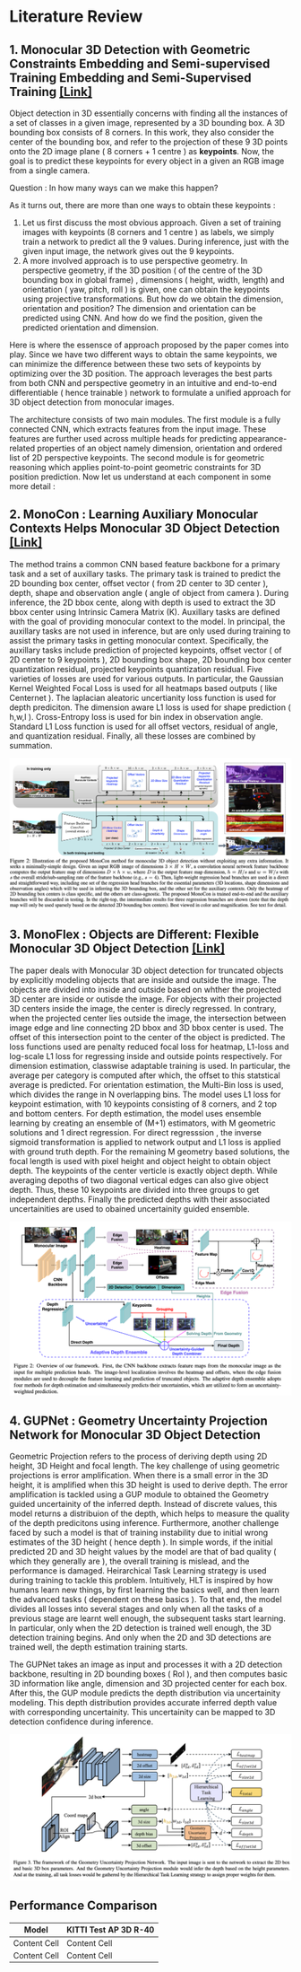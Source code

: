 # Literature Review

## 1. Monocular 3D Detection with Geometric Constraints Embedding and Semi-supervised Training Embedding and Semi-Supervised Training [[Link]](https://arxiv.org/abs/2009.00764)

Object detection in 3D essentially concerns with finding all the instances of a set of classes in a given image, represented by a 3D bounding box. A 3D bounding box consists of 8 corners. In this work, they also consider the center of the bounding box, and refer to the projection of these 9 3D points onto the 2D image plane ( 8 corners + 1 centre ) as **keypoints**. Now, the goal is to predict these keypoints for every object in a given an RGB image from a single camera. 

Question : In how many ways can we make this happen? 

As it turns out, there are more than one ways to obtain these keypoints :
1. Let us first discuss the most obvious approach. Given a set of training images with keypoints (8 corners and 1 centre ) as labels, we simply train a network to predict all the 9 values. During inference, just with the given input image, the network gives out the 9 keypoints. 
2. A more involved approach is to use perspective geometry. In perspective geometry, if the 3D position ( of the centre of the 3D bounding box in global frame) , dimensions ( height, width, length) and orientation ( yaw, pitch, roll ) is given,  one can obtain the keypoints using projective transformations. But how do we obtain the dimension, orientation and position? The dimension and orientation can be predicted using CNN. And how do we find the position, given the predicted orientation and dimension.

Here is where the essensce of approach proposed by the paper comes into play. Since we have two different ways to obtain the same keypoints, we can minimize the difference between these two sets of keypoints by optimizing over the 3D position. The approach leverages the best parts from both CNN and perspective geometry in an intuitive and end-to-end differentiable ( hence trainable ) network to formulate a unified approach for 3D object detection from monocular images. 

The architecture consists of two main modules. The first module is a fully connected CNN, which extracts features from the input image. 
These features are further used across multiple heads for predicting appearance-related properties of an object namely dimension, orientation and ordered list of 2D perspective keypoints. The second module is for geometric reasoning which applies point-to-point geometric constraints for 3D position prediction. Now let us understand at each component in some more detail :



## 2.  MonoCon : Learning Auxiliary Monocular Contexts Helps Monocular 3D Object Detection [[Link]](https://arxiv.org/abs/2112.04628)

The method trains a common CNN based feature backbone for a primary task and a set of auxillary tasks. The primary task is trained to predict the 2D bounding box center, offset vector ( from 2D center to 3D center ), depth, shape and observation angle ( angle of object from camera ). During inference, the 2D bbox cente, along with depth is used to extract the 3D bbox center using Intrinsic Camera Matrix (K). Auxillary tasks are defined with the goal of providing monocular context to the model. In principal, the auxillary tasks are not used in inference, but are only used during training to assist the primary tasks in getting monocular context. Specifically, the auxillary tasks include prediction of projected keypoints, offset vector ( of 2D center to 9 keypoints ), 2D bounding box shape, 2D bounding box center quantization residual, projected keypoints quantization residual. Five varieties of losses are used for various outputs. In particular, the Gaussian Kernel Weighted Focal Loss is used for all heatmaps based outputs ( like Centernet ). The laplacian aleatoric uncertianity loss function is used for depth prediciton. The dimension aware L1 loss is used for shape prediction ( h,w,l ). Cross-Entropy loss is used for bin index in observation angle. Standard L1 Loss function is used for all offset vectors, residual of angle, and quantization residual. Finally, all these losses are combined by summation. 


![image](Monocon.png)

## 3. MonoFlex : Objects are Different: Flexible Monocular 3D Object Detection [[Link]](https://arxiv.org/abs/2104.02323)
The paper deals with Monocular 3D object detection for truncated objects by explicitly modeling objects that are inside and outside the image. The objects are divided into inside and outside based on whther the projected 3D center are inside or outisde the image. For objects with their projected 3D centers inside the image, the center is direcly regressed. In contrary, when the projected center lies outside the image, the intersection between image edge and line connecting 2D bbox and 3D bbox center is used. The offset of this intersection point to the center of the object is predicted. The loss functions used are penalty reduced focal loss for heatmap, L1-loss and log-scale L1 loss for regressing inside and outside points respectively. For dimension estimation, classwise adaptable training is used. In particular, the average per category is computed after which, the offset to this statstical average is predicted. For orientation estimation, the Multi-Bin loss is used, which divides the range in N overlapping bins. The model uses L1 loss for keypoint estimation, with 10 keypoints consisting of 8 corners, and 2 top and bottom centers. For depth estimation, the model uses ensemble learning by creating an ensemble of (M+1) estimators, with M geometric solutions and 1 direct regression. For direct regresssion , the inverse sigmoid transformation is applied to network output and L1 loss is applied with ground truth depth. For the remaining M geometry based solutions, the focal length is used with pixel height and object height to obtain object depth. The keypoints of the center verticle is exactly object depth. While averaging depoths of two diagonal vertical edges can also give object depth. Thus, these 10 keypoints are divided into three groups to get independent depths.  Finally the predicted depths with their associated uncertainities are used to obained uncertainity guided ensemble. 

![image](monoflex.png)

## 4. GUPNet : Geometry Uncertainty Projection Network for Monocular 3D Object Detection
Geometric Projection refers to the process of deriving depth using 2D height, 3D Height and focal length. The key challenge of using geometric projections is error amplification. When there is a small error in the 3D height, it is amplified when this 3D height is used to derive depth. The error amplification is tackled using a GUP module to obtained the Geometry guided uncertainity of the inferred depth. Instead of discrete values, this model returns a distribuion of the depth, which helps to measure the quality of the depth predicitons using inference. Furthermore, another challenge faced by such a model is that of training instability due to initial wrong estimates of the 3D height ( hence depth ). In simple words, if the initial predicted 2D and 3D height values by the model are that of bad quality ( which they generally are ), the overall training is mislead, and the performance is damaged.  Heirarchical Task Learning strategy is used during training to tackle this problem. Intuitively, HLT is inspired by how humans learn new things, by first learning the basics well, and then learn the advanced tasks ( dependent on these basics ). To that end, the model divides all losses into several stages and only when all the tasks of a previous stage are learnt well enough, the subsequent tasks start learning. In particular, only when the 2D detection is trained well enough, the 3D detection training begins. And only when the 2D and 3D detections are trained well, the depth estimation training starts. 

The GUPNet takes an image as input and processes it with a 2D detection backbone, resulting in 2D bounding boxes ( RoI ), and then computes basic 3D information like angle, dimension and 3D projected center for each box. After this, the GUP module predicts the depth distribution via uncertainity modeling. This depth distribution provides accurate inferred depth value with corresponding uncertainity. This uncertainity can be mapped to 3D detection confidence during inference. 

![image](GUPNet.png)

## Performance Comparison
| Model  | KITTI Test AP 3D R-40 |
| ------------- | ------------- |
| Content Cell  | Content Cell  |
| Content Cell  | Content Cell  |
